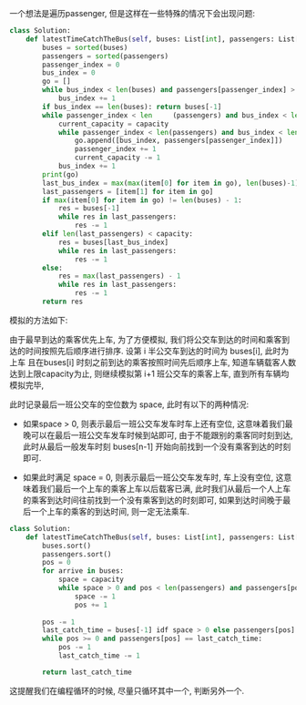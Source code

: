 一个想法是遍历passenger, 但是这样在一些特殊的情况下会出现问题:
```python
class Solution:
    def latestTimeCatchTheBus(self, buses: List[int], passengers: List[int], capacity: int) -> int:
        buses = sorted(buses)
        passengers = sorted(passengers)
        passenger_index = 0
        bus_index = 0
        go = []
        while bus_index < len(buses) and passengers[passenger_index] > buses[bus_index]:
            bus_index += 1
        if bus_index == len(buses): return buses[-1]
        while passenger_index < len     (passengers) and bus_index < len(buses): 
            current_capacity = capacity
            while passenger_index < len(passengers) and bus_index < len(buses) and passengers[passenger_index] <= buses[bus_index] and current_capacity > 0:
                go.append([bus_index, passengers[passenger_index]])
                passenger_index += 1
                current_capacity -= 1
            bus_index += 1
        print(go)
        last_bus_index = max(max(item[0] for item in go), len(buses)-1)
        last_passengers = [item[1] for item in go]
        if max(item[0] for item in go) != len(buses) - 1:
            res = buses[-1]
            while res in last_passengers:
                res -= 1
        elif len(last_passengers) < capacity: 
            res = buses[last_bus_index]
            while res in last_passengers:
                res -= 1
        else: 
            res = max(last_passengers) - 1
            while res in last_passengers:
                res -= 1
        return res
```

模拟的方法如下:

由于最早到达的乘客优先上车, 为了方便模拟, 我们将公交车到达的时间和乘客到达的时间按照先后顺序进行排序. 设第 i 半公交车到达的时间为 buses[i], 此时为上车 且在buses[i] 时刻之前到达的乘客按照时间先后顺序上车, 知道车辆载客人数达到上限capacity为止, 则继续模拟第 i+1 班公交车的乘客上车, 直到所有车辆均模拟完毕,

此时记录最后一班公交车的空位数为 space, 此时有以下的两种情况:
- 如果space > 0, 则表示最后一班公交车发车时车上还有空位, 这意味着我们最晚可以在最后一班公交车发车时候到站即可, 由于不能跟别的乘客同时刻到达, 此时从最后一般发车时刻 buses[n-1] 开始向前找到一个没有乘客到达的时刻即可.

- 如果此时满足 space = 0, 则表示最后一班公交车发车时, 车上没有空位, 这意味着我们最后一个上车的乘客上车以后载客已满, 此时我们从最后一个人上车的乘客到达时间往前找到一个没有乘客到达的时刻即可, 如果到达时间晚于最后一个上车的乘客的到达时间, 则一定无法乘车.

```python
class Solution:
    def latestTimeCatchTheBus(self, buses: List[int], passengers: List[int], capacity: int) -> int:
        buses.sort()
        passengers.sort()
        pos = 0
        for arrive in buses:
            space = capacity
            while space > 0 and pos < len(passengers) and passengers[pos] <= arrive:
                space -= 1
                pos += 1
        
        pos -= 1
        last_catch_time = buses[-1] idf space > 0 else passengers[pos]
        while pos >= 0 and passengers[pos] == last_catch_time:
            pos -= 1
            last_catch_time -= 1

        return last_catch_time
```

这提醒我们在编程循环的时候, 尽量只循环其中一个, 判断另外一个.